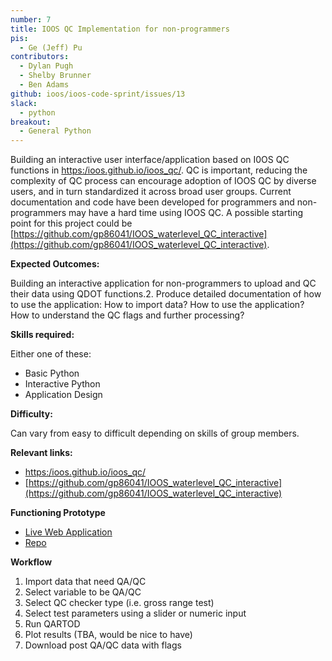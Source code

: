 ```yaml
---
number: 7
title: IOOS QC Implementation for non-programmers
pis:
  - Ge (Jeff) Pu
contributors:
  - Dylan Pugh
  - Shelby Brunner
  - Ben Adams
github: ioos/ioos-code-sprint/issues/13
slack:
  - python
breakout:
  - General Python
---
```


Building an interactive user interface/application based on I0OS QC functions in [https:/ioos.github.io/ioos_qc/](https:/ioos.github.io/ioos_qc/). QC is 
important, reducing the complexity of QC process can encourage adoption of IOOS QC by diverse users, and in turn 
standardized it across broad user groups. Current documentation and code have been developed for programmers and 
non-programmers may have a hard time using IOOS QC. A possible starting point for this project could be 
[https://github.com/gp86041/IOOS_waterlevel_QC_interactive](https://github.com/gp86041/IOOS_waterlevel_QC_interactive).

**Expected Outcomes:**

Building an interactive application for non-programmers to upload and QC their data using QDOT functions.2.
Produce detailed documentation of how to use the application:
How to import data?
How to use the application?
How to understand the QC flags and further processing?

**Skills required:**

Either one of these:

* Basic Python
* Interactive Python
* Application Design

**Difficulty:**

Can vary from easy to difficult depending on skills of group members.

**Relevant links:**

* [https:/ioos.github.io/ioos_qc/](https:/ioos.github.io/ioos_qc/)
* [https://github.com/gp86041/IOOS_waterlevel_QC_interactive](https://github.com/gp86041/IOOS_waterlevel_QC_interactive)

**Functioning Prototype**

* [Live Web Application](https://share.streamlit.io/gp86041/ioos-qc-front-end/main/streamlit_file_upload.py)
* [Repo](https://github.com/Dylan-Pugh/ioos-qc-front-end)

**Workflow**

1. Import data that need QA/QC
2. Select variable to be QA/QC
3. Select QC checker type (i.e. gross range test)
4. Select test parameters using a slider or numeric input
5. Run QARTOD 
6. Plot results (TBA, would be nice to have)
7. Download post QA/QC data with flags

